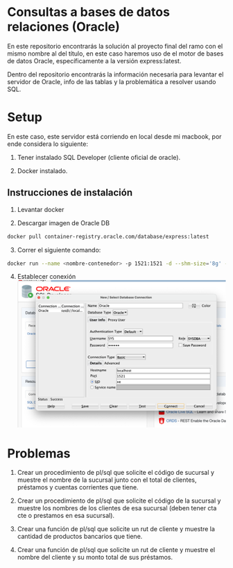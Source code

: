 # Consultas a bases de datos relaciones (Oracle)

En este repositorio encontrarás la solución al proyecto final del ramo con el mismo nombre al del título, en este caso haremos uso de el motor de bases de datos Oracle, específicamente a la versión express:latest.

Dentro del repositorio encontrarás la información necesaria para levantar el servidor de Oracle, info de las tablas y la problemática a resolver usando SQL.


# Setup

En este caso, este servidor está corriendo en local desde mi macbook, por ende considera lo siguiente:

1. Tener instalado SQL Developer (cliente oficial de oracle).

2. Docker instalado.

## Instrucciones de instalación

1. Levantar docker

2. Descargar imagen de Oracle DB
```bash
docker pull container-registry.oracle.com/database/express:latest
```

3. Correr el siguiente comando:
```bash
docker run --name <nombre-contenedor> -p 1521:1521 -d --shm-size='8g' -e ORACLE_PWD=<contraseña> container-registry.oracle.com/database/express:latest
```

4. Establecer conexión
![login](./login-oracle.png)

# Problemas

1.	Crear un procedimiento de pl/sql que solicite el código de sucursal y muestre el nombre de la sucursal junto con el total de clientes, préstamos y cuentas corrientes que tiene.

2.	Crear un procedimiento de pl/sql que solicite el código de la sucursal y muestre los nombres de los clientes de esa sucursal (deben tener cta cte o prestamos en esa sucursal).

3.	Crear una función de pl/sql que solicite un rut de cliente y muestre la cantidad de productos bancarios que tiene.

4.	Crear una función de pl/sql que solicite un rut de cliente y muestre el nombre del cliente y su monto total de sus préstamos. 

